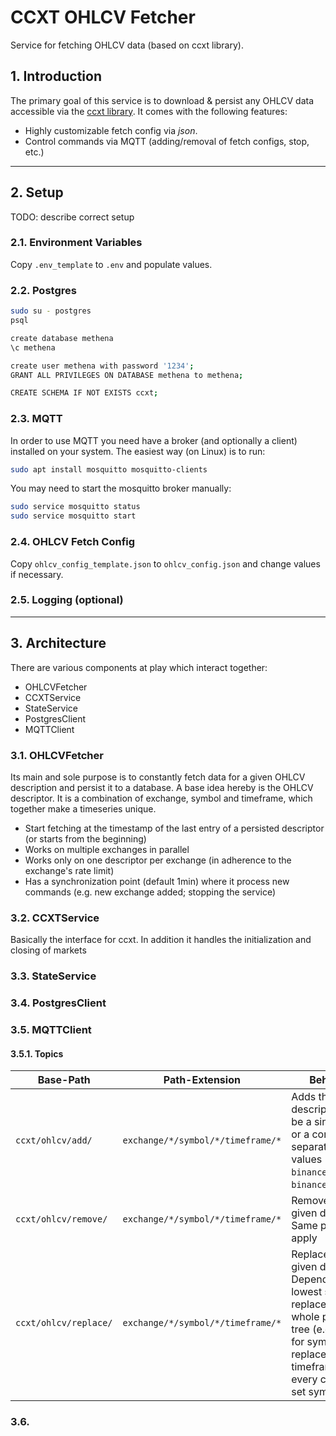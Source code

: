 # CCXT OHLCV Fetcher

Service for fetching OHLCV data (based on ccxt library).

## 1. Introduction

The primary goal of this service is to download & persist any OHLCV data accessible via
the [ccxt library](https://github.com/ccxt/ccxt). It comes with the following features:

* Highly customizable fetch config via *json*.
* Control commands via MQTT (adding/removal of fetch configs, stop, etc.)

---

## 2. Setup

TODO: describe correct setup

### 2.1. Environment Variables

Copy `.env_template` to `.env` and populate values.

### 2.2. Postgres

```bash
sudo su - postgres
psql

create database methena
\c methena

create user methena with password '1234';
GRANT ALL PRIVILEGES ON DATABASE methena to methena;

CREATE SCHEMA IF NOT EXISTS ccxt;
```

### 2.3. MQTT

In order to use MQTT you need have a broker (and optionally a client) installed on your system. The easiest way (on
Linux) is to run:

```bash
sudo apt install mosquitto mosquitto-clients
```

You may need to start the mosquitto broker manually:

```bash
sudo service mosquitto status
sudo service mosquitto start
```

### 2.4. OHLCV Fetch Config

Copy `ohlcv_config_template.json` to `ohlcv_config.json` and change values if necessary.

### 2.5. Logging (optional)

---

## 3. Architecture

There are various components at play which interact together:

* OHLCVFetcher
* CCXTService
* StateService
* PostgresClient
* MQTTClient

### 3.1. OHLCVFetcher

Its main and sole purpose is to constantly fetch data for a given OHLCV description and persist it to a database. A base
idea hereby is the OHLCV descriptor. It is a combination of exchange, symbol and timeframe, which together make a
timeseries unique.

* Start fetching at the timestamp of the last entry of a persisted descriptor (or starts from the beginning)
* Works on multiple exchanges in parallel
* Works only on one descriptor per exchange (in adherence to the exchange's rate limit)
* Has a synchronization point (default 1min) where it process new commands (e.g. new exchange added; stopping the
  service)

### 3.2. CCXTService

Basically the interface for ccxt. In addition it handles the initialization and closing of markets

### 3.3. StateService

### 3.4. PostgresClient

### 3.5. MQTTClient

#### 3.5.1. Topics

| Base-Path | Path-Extension | Behaviour |
|---|---|---|
| `ccxt/ohlcv/add/` | `exchange/*/symbol/*/timeframe/*` | Adds the given descriptor. `*` can be a single value or a comma-separated list of values (e.g. `binance` or `binance,bitfinex`) |
| `ccxt/ohlcv/remove/` | `exchange/*/symbol/*/timeframe/*` | Removes the given descriptor. Same patterns apply |
| `ccxt/ohlcv/replace/` | `exchange/*/symbol/*/timeframe/*` | Replaces the given descriptor. Depending on its lowest specificity, replaces the whole provided tree (e.g. `*` flag for symbol replaces the timeframes of every currently set symbol. |

### 3.6. 